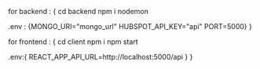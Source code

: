 for backend : {
cd backend 
npm i 
nodemon

.env : {MONGO_URI="mongo_url"
HUBSPOT_API_KEY="api"
PORT=5000}
}

for frontend : {
cd client 
npm i 
npm start

.env:{
    REACT_APP_API_URL=http://localhost:5000/api
}
}